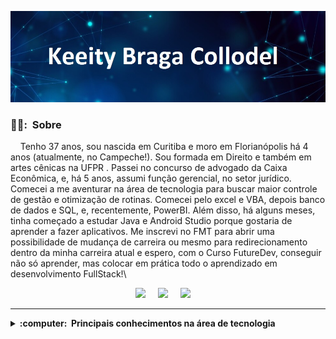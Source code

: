 <img src="images/keeity.jpg"></img>

### 🙋‍♀️: &nbsp;Sobre

&nbsp;&nbsp;&nbsp; Tenho 37 anos, sou nascida em Curitiba e moro em Florianópolis há 4 anos  (atualmente, no Campeche!).  Sou formada em Direito e também em artes cênicas na UFPR . Passei no concurso de advogado da Caixa Econômica, e, há 5 anos, assumi função gerencial, no setor jurídico. Comecei a me aventurar na área de tecnologia para buscar maior controle de gestão e otimização de rotinas. Comecei pelo excel e VBA, depois banco de dados e SQL, e, recentemente, PowerBI. Além disso, há alguns meses, tinha começado a estudar Java e Android Studio porque gostaria de aprender a fazer aplicativos. Me inscrevi no FMT para abrir uma possibilidade de mudança de carreira ou mesmo para redirecionamento dentro da minha carreira atual e espero, com o Curso FutureDev, conseguir não só aprender, mas colocar em prática todo o aprendizado em desenvolvimento FullStack!\

<p align="center">
  <a href="mailto:keeityb@gmail.com?subject=Olá%20Keeity%20Braga"><img src="https://img.shields.io/badge/gmail-%23D14836.svg?&style=for-the-badge&logo=gmail&logoColor=white" /></a>&nbsp;&nbsp;&nbsp;&nbsp;
  <a href="https://www.instagram.com/keeityb/"><img src="https://img.shields.io/badge/instagram-%23dc2743.svg?&style=for-the-badge&logo=instagram&logoColor=white" /></a>&nbsp;&nbsp;&nbsp;&nbsp;
  <a href="https://www.linkedin.com/in/keeityb/"><img src="https://img.shields.io/badge/linkedin-%230077B5.svg?&style=for-the-badge&logo=linkedin&logoColor=white" /></a>&nbsp;&nbsp;&nbsp;&nbsp;
</p>

<hr/>


<details>
  <summary>
    <b>:computer: &nbsp;Principais conhecimentos na área de tecnologia </b>
     </summary>
  <br/>
<img src="https://img.shields.io/badge/EXCEL-6DB33F.svg?&style=flat&logo=microsoftexcel&logoColor=white" />&nbsp; 
<img src="https://img.shields.io/badge/VBA-0769AD.svg?&style=flat&logo=visualbasic&logoColor=white" />&nbsp;
<img src="https://img.shields.io/badge/PowerBI-121D33.svg?&style=flat&logo=powerbi&logoColor=white" />&nbsp
<img src="https://img.shields.io/badge/HTML5-E34F26.svg?&style=flat&logo=html5&logoColor=white" />&nbsp;
<img src="https://img.shields.io/badge/CSS3-%231572B6.svg?&style=flat&logo=css3&logoColor=white" />&nbsp;
<img src="https://img.shields.io/badge/JAVASCRIPT-323330.svg?&style=flat&logo=javascript&logoColor=%23F7DF1E" />&nbsp<br>
<img src="https://img.shields.io/badge/GIT-%23F05033.svg?&style=flat&logo=git&logoColor=white" />&nbsp;
<img src="https://img.shields.io/badge/GITHUB-%23121011.svg?&style=flat&logo=github&logoColor=white" />&nbsp;
<img src="https://img.shields.io/badge/VSCODE-007ACC.svg?&style=flat&logo=visual-studio-code" />&nbsp;
<img src="https://img.shields.io/badge/POSTGRES-%23316192.svg?&style=flat&logo=postgresql&logoColor=white" />&nbsp;
<img src="https://img.shields.io/badge/SQL_Server-4479A1.svg?&style=flat&logo=microsoftsqlserver&logoColor=white" />&nbsp;<br>
<img src="https://img.shields.io/badge/NODEJS-339933.svg?&style=flat&logo=node.js&logoColor=white" />&nbsp;
<img src="https://img.shields.io/badge/REST-02569B.svg?&style=flat&logo=rest&logoColor=white" />&nbsp;
<img src="https://img.shields.io/badge/Postman?style=flat-square&logo=postman&logoColor=black" />&nbsp;
<img src="https://img.shields.io/badge/SCRUM-6DB33F.svg?&style=flat&logo=ddd&logoColor=white" />&nbsp;


<details>
  <summary>
    <b>👩‍🎓: &nbsp;Conhecimentos na área do Direito: </b>
  </summary>
  <br/>

<img src="https://img.shields.io/badge/Direito%20do%20Trabalho%20-%20Pós%20Graduação-0095D5.svg?&style=flat&logo=gitBook&logoColor=white" />&nbsp;
<img src="https://img.shields.io/badge/ Processo%20do%20Trabalho%20-%20Pós%20Graduação-FFCA28.svg?&style=flat&logo=gitBook&logoColor=black" />&nbsp;
<img src="https://img.shields.io/badge/%20Direito%20Civil%20-232F3E.svg?&style=flat&logo=gitBook&logoColor=white" />&nbsp;
<img src="https://img.shields.io/badge/Processo%20Civil-F80000.svg?&style=flat&logo=gitBook&logoColor=white" />&nbsp;<br>
<img src="https://img.shields.io/badge/Direito%20Administrativo-A81C7D.svg?&style=flat&logo=gitBook&logoColor=white" />&nbsp;
<img src="https://img.shields.io/badge/ Direito%20Bancário-4479A1.svg?&style=flat&logo=gitBook&logoColor=white" />&nbsp;

</details>


<details>
  <summary>
    <b>👩🏻‍💻: &nbsp;Conhecimentos na área do Gestão: </b>
  </summary>
  <br/>

<img src="https://img.shields.io/badge/ Gestão%20de%20Pessoas-4479A1.svg?&style=flat&logo=gitBook&logoColor=white" />&nbsp;
<img src="https://img.shields.io/badge/ Scrum%20e%20Metodologias%20Ágeis-FFCA28.svg?&style=flat&logo=gitBook&logoColor=black" />&nbsp;
<img src="https://img.shields.io/badge/%20Gestão%20de%20Projetos%20-232F3E.svg?&style=flat&logo=gitBook&logoColor=white" />&nbsp;
<img src="https://img.shields.io/badge/Liderança%20e%20-0095D5.svg?&style=flat&logo=gitBook&logoColor=white" />&nbsp;
<img src="https://img.shields.io/badge/Governaça%20e%20Compliance-A81C7D.svg?&style=flat&logo=gitBook&logoColor=white" />&nbsp;
</details>
<details>
  <summary>
    <b>:gear: &nbsp;Estatisticas do GitHub</b>
  </summary>
  <br/>
    <p align="center">
        <img height="137px" src="https://github-readme-streak-stats.herokuapp.com/?user=keeity&hide_border=true&theme=nightowl" />
    </p>
    <p align="center">
        <img height="137px" src="https://github-readme-stats.vercel.app/api?username=keeity&hide_title=true&hide_border=true&show_icons=true&include_all_commits=true&count_private=true&line_height=21&theme=nightowl" /> <img height="137px" src="https://github-readme-stats.vercel.app/api/top-langs/?username=keeity&hide=html&hide_title=true&hide_border=true&layout=compact&langs_count=8&theme=nightowl" />
    </p>
</details>

<hr/>
<br/>

<p align="right">
<img src="https://komarev.com/ghpvc/?username=keeity&style=plastic&label=Views"><img>
<img src="https://badges.pufler.dev/visits/keeity/keeity?color=black&logo=github" />
</p>
